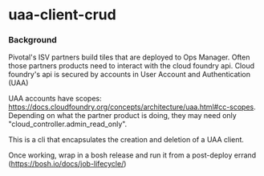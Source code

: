 # uaa-client-crud

### Background

Pivotal's ISV partners build tiles that are deployed to Ops Manager.
Often those partners products need to interact with the cloud foundry api.
Cloud foundry's api is secured by accounts in
User Account and Authentication (UAA)

UAA accounts have scopes: https://docs.cloudfoundry.org/concepts/architecture/uaa.html#cc-scopes.
Depending on what the partner product is doing, they may need only "cloud_controller.admin_read_only".

This is a cli that encapsulates the creation and deletion of a UAA client.

Once working, wrap in a bosh release and run it from a
post-deploy errand (https://bosh.io/docs/job-lifecycle/)

